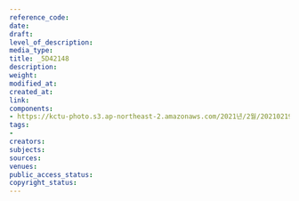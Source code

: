```yaml
---
reference_code: 
date: 
draft: 
level_of_description: 
media_type: 
title: _5D42148
description: 
weight: 
modified_at: 
created_at: 
link: 
components:
- https://kctu-photo.s3.ap-northeast-2.amazonaws.com/2021년/2월/20210219_백기완+선생+발인.영결식.하관/송승현/_5D42148.jpg
tags:
- 
creators: 
subjects: 
sources: 
venues: 
public_access_status: 
copyright_status: 
---
```

